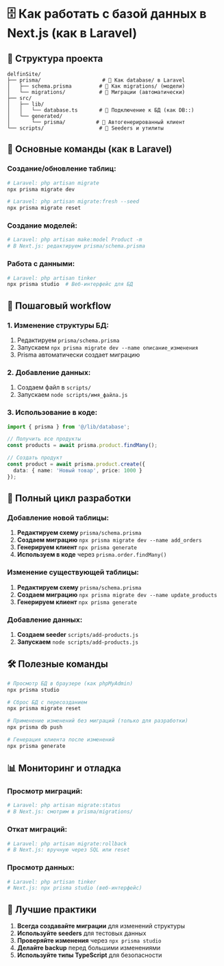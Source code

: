 # 🗄️ Как работать с базой данных в Next.js (как в Laravel)

## 📁 Структура проекта

```
delfinSite/
├── prisma/                    # 📂 Как database/ в Laravel
│   ├── schema.prisma         # 📄 Как migrations/ (модели)
│   └── migrations/           # 📄 Миграции (автоматически)
├── src/
│   ├── lib/
│   │   └── database.ts       # 🔗 Подключение к БД (как DB::)
│   └── generated/
│       └── prisma/          # 🤖 Автогенерированный клиент
└── scripts/                  # 📜 Seeders и утилиты
```

## 🚀 Основные команды (как в Laravel)

### **Создание/обновление таблиц:**
```bash
# Laravel: php artisan migrate
npx prisma migrate dev

# Laravel: php artisan migrate:fresh --seed  
npx prisma migrate reset
```

### **Создание моделей:**
```bash
# Laravel: php artisan make:model Product -m
# В Next.js: редактируем prisma/schema.prisma
```

### **Работа с данными:**
```bash
# Laravel: php artisan tinker
npx prisma studio  # Веб-интерфейс для БД
```

## 📝 Пошаговый workflow

### **1. Изменение структуры БД:**
1. Редактируем `prisma/schema.prisma`
2. Запускаем `npx prisma migrate dev --name описание_изменения`
3. Prisma автоматически создает миграцию

### **2. Добавление данных:**
1. Создаем файл в `scripts/`
2. Запускаем `node scripts/имя_файла.js`

### **3. Использование в коде:**
```typescript
import { prisma } from '@/lib/database';

// Получить все продукты
const products = await prisma.product.findMany();

// Создать продукт
const product = await prisma.product.create({
  data: { name: 'Новый товар', price: 1000 }
});
```

## 🔄 Полный цикл разработки

### **Добавление новой таблицы:**
1. **Редактируем схему** `prisma/schema.prisma`
2. **Создаем миграцию** `npx prisma migrate dev --name add_orders`
3. **Генерируем клиент** `npx prisma generate`
4. **Используем в коде** через `prisma.order.findMany()`

### **Изменение существующей таблицы:**
1. **Редактируем схему** `prisma/schema.prisma`
2. **Создаем миграцию** `npx prisma migrate dev --name update_products`
3. **Генерируем клиент** `npx prisma generate`

### **Добавление данных:**
1. **Создаем seeder** `scripts/add-products.js`
2. **Запускаем** `node scripts/add-products.js`

## 🛠️ Полезные команды

```bash
# Просмотр БД в браузере (как phpMyAdmin)
npx prisma studio

# Сброс БД с пересозданием
npx prisma migrate reset

# Применение изменений без миграций (только для разработки)
npx prisma db push

# Генерация клиента после изменений
npx prisma generate
```

## 📊 Мониторинг и отладка

### **Просмотр миграций:**
```bash
# Laravel: php artisan migrate:status
# В Next.js: смотрим в prisma/migrations/
```

### **Откат миграций:**
```bash
# Laravel: php artisan migrate:rollback
# В Next.js: вручную через SQL или reset
```

### **Просмотр данных:**
```bash
# Laravel: php artisan tinker
# Next.js: npx prisma studio (веб-интерфейс)
```

## 🎯 Лучшие практики

1. **Всегда создавайте миграции** для изменений структуры
2. **Используйте seeders** для тестовых данных
3. **Проверяйте изменения** через `npx prisma studio`
4. **Делайте backup** перед большими изменениями
5. **Используйте типы TypeScript** для безопасности

